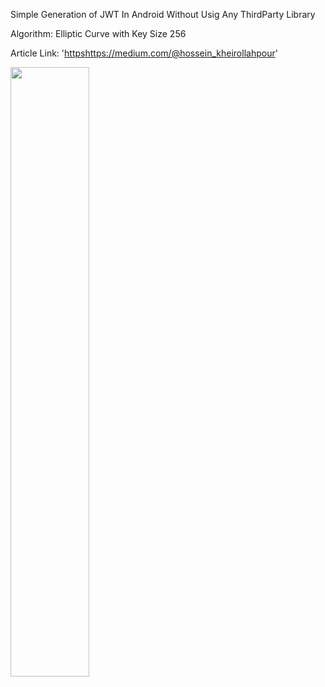 Simple Generation of JWT In Android Without Usig Any ThirdParty Library

Algorithm: Elliptic Curve with Key Size 256

Article Link: '[https](https://medium.com/@hossein_kheirollahpour)https://medium.com/@hossein_kheirollahpour'

<img src="[https://i.imgur.com/ZWnhY9T.png](https://github.com/HosseinDevPro/JwtGenerationApp/blob/main/screenshots/Screenshot_20231214-212844.png)https://github.com/HosseinDevPro/JwtGenerationApp/blob/main/screenshots/Screenshot_20231214-212844.png" width=50% height=50%>
